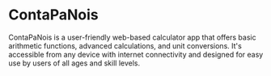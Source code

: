 # ContaPaNois
ContaPaNois is a user-friendly web-based calculator app that offers basic arithmetic functions, advanced calculations, and unit conversions. It's accessible from any device with internet connectivity and designed for easy use by users of all ages and skill levels.
